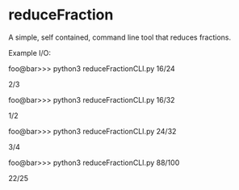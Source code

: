 # reduceFraction
A simple, self contained, command line tool that reduces fractions.

Example I/O:

foo@bar>>> python3 reduceFractionCLI.py 16/24

2/3

foo@bar>>> python3 reduceFractionCLI.py 16/32

1/2

foo@bar>>> python3 reduceFractionCLI.py 24/32

3/4

foo@bar>>> python3 reduceFractionCLI.py 88/100

22/25
